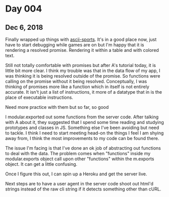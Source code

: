 # Day 004
## Dec 6, 2018

Finally wrapped up things with [ascii-sports](https://github.com/kermitjosephlee/ascii-sports). It's in a good place now, just have to start debugging while games are on but I'm happy that it is rendering a resolved promise. Rendering it within a table and with colored text.

Still not totally comfortable with promises but after A's tutorial today, it is little bit more clear. I think my trouble was that in the data flow of my app, I was thinking it is being resolved outside of the promise. So functions were calling on the promise without it being resolved. Conceptually, I was thinking of promises more like a function which in itself is not entirely accurate. It isn't just a list of instructions, it more of a datatype that in is the place of executable instructions.

Need more practice with them but so far, so good

I modular.exported out some functions from the server code. After talking with A about it, they suggested that I spend some time reading and studying prototypes and classes in JS. Something else I've been avoiding but need to tackle. I think I need to start meeting head-on the things I feel I am shying away from, I think the most improvements to my code can be found there.

The issue I'm facing is that I've done an ok job of abstracting out functions to deal with the data. The problem comes when "functions" inside my modular.exports object call upon other "functions" within the m.exports object. It can get a little confusing.

Once I figure this out, I can spin up a Heroku and get the server live.

Next steps are to have a user agent in the server code shoot out html'd strings instead of the raw cli string if it detects something other than cURL.


